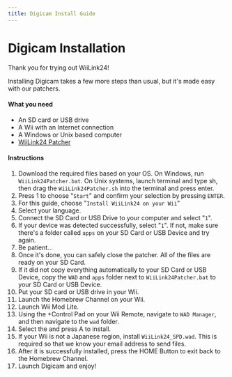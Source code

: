 ```yaml
---
title: Digicam Install Guide
---
```



# Digicam Installation
Thank you for trying out WiiLink24!

Installing Digicam takes a few more steps than usual, but it's made easy with our patchers.

#### What you need

* An SD card or USB drive
* A Wii with an Internet connection
* A Windows or Unix based computer
* [WiiLink24 Patcher](https://github.com/WiiLink24/WiiLink24-Patcher/releases)

#### Instructions
1. Download the required files based on your OS. On Windows, run `WiiLink24Patcher.bat`. On Unix systems, launch terminal and type sh, then drag the `WiiLink24Patcher.sh` into the terminal and press enter.
2. Press 1 to choose "`Start`" and confirm your selection by pressing `ENTER`.
3. For this guide, choose "`Install WiiLink24 on your Wii`"
4. Select your language.
5. Connect the SD Card or USB Drive to your computer and select "`1`".
6. If your device was detected successfully, select "`1`". If not, make sure there's a folder called `apps` on your SD Card or USB Device and try again.
7. Be patient...
8. Once it's done, you can safely close the patcher. All of the files are ready on your SD Card.
9. If it did not copy everything automatically to your SD Card or USB Device, copy the `WAD` and `apps` folder next to `WiiLink24Patcher.bat` to your SD Card or USB Device.
10. Put your SD card or USB drive in your Wii.
11. Launch the Homebrew Channel on your Wii.
12. Launch Wii Mod Lite.
13. Using the +Control Pad on your Wii Remote, navigate to `WAD Manager`, and then navigate to the `wad` folder.
14. Select the  and press A to install.
15. If your Wii is not a Japanese region, install `WiiLink24_SPD.wad`. This is required so that we know your email address to send files.
16. After it is successfully installed, press the HOME Button to exit back to the Homebrew Channel.
17. Launch Digicam and enjoy!
